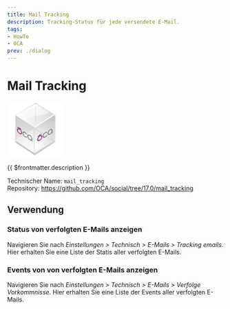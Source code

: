 ```yaml
---
title: Mail Tracking
description: Tracking-Status für jede versendete E-Mail.
tags:
- HowTo
- OCA
prev: ./dialog
---
```

# Mail Tracking
![icon_oca_app](attachments/icon_oca_app.png)

{{ $frontmatter.description }}

Technischer Name: `mail_tracking`\
Repository: <https://github.com/OCA/social/tree/17.0/mail_tracking>

## Verwendung

### Status von verfolgten E-Mails anzeigen

Navigieren Sie nach *Einstellungen > Technisch > E-Mails > Tracking emails*. Hier erhalten Sie eine Liste der Statis aller verfolgten E-Mails.

### Events von von verfolgten E-Mails anzeigen

Navigieren Sie nach *Einstellungen > Technisch > E-Mails > Verfolge Vorkommnisse*. Hier erhalten Sie eine Liste der Events aller verfolgten E-Mails.